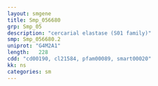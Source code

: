 ```yaml
---
layout: smgene
title: Smp_056680
grp: Smp_05
description: "cercarial elastase (S01 family)"
smp: Smp_056680.2
uniprot: "G4M2A1"
length:   228
cdd: "cd00190, cl21584, pfam00089, smart00020"
kk: ns
categories: sm
---
```

